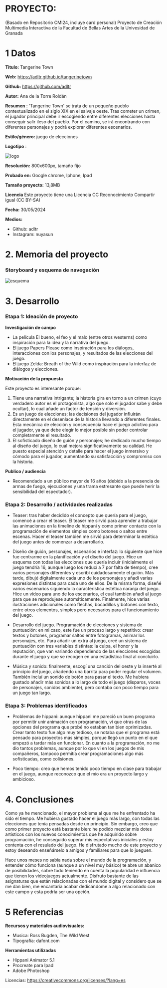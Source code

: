 # PROYECTO: 

(Basado en Repositorio CMI24, incluye card personal)
Proyecto de Creación Multimedia Interactiva de la  Facultad de Bellas Artes de la Univesidad de Granada



# 1 Datos 


**Titulo:**  Tangerine Town

**Web:**   https://adltr.github.io/tangerinetown

**Github:** https://github.com/adltr

**Autor:**  Ana de la Torre Roldán

**Resumen** : 'Tangerine Town' se trata de un pequeño pueblo contextualizado en el siglo XIX en el salvaje oeste. Tras cometer un crimen, el jugador principal debe ir escogiendo entre diferentes elecciones hasta conseguir salir ileso del pueblo. Por el camino, se irá encontrando con diferentes personajes y podrá explorar diferentes escenarios. 

**Estilo/género:**  juego de elecciones 

**Logotipo** : 

![logo](https://github.com/adltr/adltr.github.io/blob/main/logotipo.PNG)


**Resolución:**   800x600px, tamaño fijo 

**Probado en:**   Google chrome, Iphone, Ipad

**Tamaño proyecto:** 13,8MB 

**Licencia** Este proyecto tiene una Licencia CC Reconocimiento Compartir igual (CC BY-SA)

**Fecha:**  30/05/2024 

**Medios:** 

- Github: adltr 
- Instagram: nuyasun

# 2. Memoria del proyecto 

### Storyboard y esquema de navegación 

![esquema](https://github.com/adltr/adltr.github.io/blob/main/esquemadenavegacion.jpg)


# 3. Desarrollo

### Etapa 1: Ideación de proyecto

**Investigación de campo** 

- La película El bueno, el feo y el malo (entre otros westerns) como inspiración para la idea y la narrativa del juego. 
- El juego Papers Please como inspiración para los diálogos, interacciones con los personajes, y resultados de las elecciones del juego.
- El juego Zelda: Breath of the Wild como inspiración para la interfaz de diálogos y elecciones.




**Motivación de la propuesta** 

Este  proyecto es interesante porque:
1. Tiene una narrativa intrigante; la historia gira en torno a un crimen (cuyo verdadero autor es el protagonista, algo que solo el jugador sabe y debe ocultar), lo cual añade un factor de tensión y diversión.
2. Es un juego de elecciones; las decisiones del jugador influirán directamente en el desenlace de la historia llevando a diferentes finales. Esta mecánica de elección y consecuencia hace el juego adictivo para el jugador, ya que debe elegir lo mejor posible sin poder controlar completamente el resultado.
3. El sofisticado diseño de guión y personajes; he dedicado mucho tiempo al diseño del juego, lo cual mejora significativamente su calidad. He puesto especial atención y detalle para hacer el juego inmersivo y cómodo para el jugador, aumentando su satisfacción y compromiso con la historia.




**Publico / audiencia**

- Recomendado a un público mayor de 16 años (debido a la presencia de armas de fuego, ejecuciones y una trama estresante que puede herir la sensibilidad del espectador).




### Etapa 2: Desarrollo / actividades realizadas

- Teaser: tras haber decidido el concepto que quería para el juego, comencé a crear el teaser. El teaser me sirvió para aprender a trabajar las animaciones en la timeline de hippani y como primer contacto con la programación de elementos simples como botones o saltos entre escenas. Hacer el teaser también me sirvió para determinar la estética del juego antes de comenzar a desarrollarlo. 

- Diseño de guión, personajes, escenarios e interfaz: lo siguiente que hice fue centrarme en la planificación y el diseño del juego. Hice un esquema con todas las elecciones que quería incluir (inicialmente el juego tendría 16, aunque luego los reducí a 7 por falta de tiempo), cree varios personajes diferentes y escribí cuidadosamente el guión. Más tarde, dibujé digitalmente cada uno de los personajes y añadí varias expresiones distintas para cada uno de ellos. De la misma forma, diseñé varios escenarios siguiendo la característica estética naranja del juego. Hice un vídeo para uno de los escenarios, el cual también añadí al juego para que se reprodujese automáticamente. Finalmente, hice varias ilustraciones adicionales como flechas, bocadillos y botones con texto, entre otros elementos, simples pero necesarios para el funcionamiento del juego. 

- Desarrollo del juego. Programación de elecciones y sistema de puntuación: en mi caso, este fue un proceso largo y repetitivo: crear textos y botones, programar saltos entre fotogramas, animar los personajes, etc. Para añadir un extra al juego, creé un sistema de puntuación con tres variables distintas: la culpa, el honor y la reputación, que van variando dependiendo de las elecciones escogidas durante el juego y que se recogen en una estadística final al concluirlo.

- Música y sonido: finalmente, escogí una canción del oeste y la inserté al principio del juego, añadendo una barrita para poder regular el volumen. También incluí un sonido de botón para pasar el texto. Me hubiera gustado añadir más sonidos a lo largo de todo el juego (disparos, voces de personajes, sonidos ambiente), pero contaba con poco tiempo para un juego tan largo. 



### Etapa 3: Problemas identificados

- Problemas de hippani: aunque hippani me pareció un buen programa por permitir unir animación con programación, vi que otras de las opciones del programa que probé no estaban tan bien oprimizadas. Crear tanto texto fue algo muy tedioso, se notaba que el programa está pensado para proyectos más simples, porque llegó un punto en el que empezó a tardar más en funcionar. En cuanto a la programación, no me dio tantos problemas, aunque por lo que vi en los juegos de mis compañeros, tampoco permitía crear programaciones algo más sofisticadas, como colisiones.
 
- Poco tiempo: creo que hemos tenido poco tiempo en clase para trabajar en el juego, aunque reconozco que el mío era un proyecto largo y ambicioso. 




# 4. Conclusiones 

Como ya he mencionado, el mayor problema al que me he enfrentado ha sido el tiempo. Me hubiera gustado hacer el juego más largo, con todas las elecciones que tenía pensadas desde un principio. Sin embargo, creo que como primer proyecto está bastante bien: he podido mezclar mis dotes artísticos con los nuevos conocimientos que he adquirido sobre programación, he conseguido superar mis espectativas iniciales y estoy contenta con el resulado del juego. He disfrutado mucho de este proyecto y estoy deseando enseñárselo a amigos y familiares para que lo jueguen. 

Hace unos meses no sabía nada sobre el mundo de la programación, y entender cómo funciona (aunque a un nivel muy básico) te abre un abanico de posibilidades, sobre todo teniendo en cuenta la popularidad e influencia que tienen los videojuegos actualmente. Disfruto bastante de las asignaturas que están relacionadas con el mundo digital y considero que se me dan bien, me encantaría acabar dedicándome a algo relacionado con este campo y esta podría ser una opción.  




# 5 Referencias 

**Recursos y materiales audiovisuales:**

* Musica: Ross Bugden, The Wild West
* Tipografía: dafont.com 


**Herramientas utilizadas**

- Hippani Animator 5.1
- Procreate para Ipad
- Adobe Photoshop

Licencias: 
https://creativecommons.org/licenses/?lang=es




